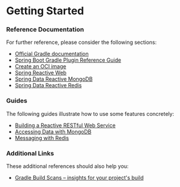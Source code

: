 # Getting Started

### Reference Documentation
For further reference, please consider the following sections:

* [Official Gradle documentation](https://docs.gradle.org)
* [Spring Boot Gradle Plugin Reference Guide](https://docs.spring.io/spring-boot/3.4.0-M2/gradle-plugin)
* [Create an OCI image](https://docs.spring.io/spring-boot/3.4.0-M2/gradle-plugin/packaging-oci-image.html)
* [Spring Reactive Web](https://docs.spring.io/spring-boot/docs/3.4.0-M2/reference/htmlsingle/index.html#web.reactive)
* [Spring Data Reactive MongoDB](https://docs.spring.io/spring-boot/docs/3.4.0-M2/reference/htmlsingle/index.html#data.nosql.mongodb)
* [Spring Data Reactive Redis](https://docs.spring.io/spring-boot/docs/3.4.0-M2/reference/htmlsingle/index.html#data.nosql.redis)

### Guides
The following guides illustrate how to use some features concretely:

* [Building a Reactive RESTful Web Service](https://spring.io/guides/gs/reactive-rest-service/)
* [Accessing Data with MongoDB](https://spring.io/guides/gs/accessing-data-mongodb/)
* [Messaging with Redis](https://spring.io/guides/gs/messaging-redis/)

### Additional Links
These additional references should also help you:

* [Gradle Build Scans – insights for your project's build](https://scans.gradle.com#gradle)

